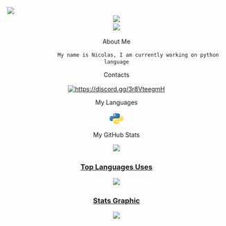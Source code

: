 <img src="https://komarev.com/ghpvc/?username=nickscr1pt&color=blue&style=flat">
<div align = "center">
  <img height= "220px" src="https://i.pinimg.com/originals/16/f1/da/16f1dae6275c1de9b0b8ff71195aff79.png">
  <div align = "center">
  <img src="https://readme-typing-svg.herokuapp.com?size=24&color=23238E&vCenter=true&multiline=true&lines=Hello!+Welcome+to+my+GitHub.">
</div align= center>
  
  About Me
  
                  My name is Nicolas, I am currently working on python language
  
  
  Contacts
  
  
<div>
  
<a href="https://discord.gg/3r8VteegmH" target="blank"><img align="center" src="https://raw.githubusercontent.com/rahuldkjain/github-profile-readme-generator/master/src/images/icons/Social/discord.svg" alt="https://discord.gg/3r8VteegmH" height="30" width="40" /></a>

</div>
  
 <div align= center>
  
  My Languages
  
  
<div>
  
 <img align="center" alt="Nick-Python" height="30" width="40" src="https://raw.githubusercontent.com/devicons/devicon/master/icons/python/python-original.svg">
  
</div>
  
</p>
  
  My GitHub Stats
 
<div align="center">
  <a href="https://github.com/nickscr1pt">
  <img height="180em" src="https://github-readme-stats.vercel.app/api?username=nickscr1pt&show_icons=true&theme=midnight-purple&include_all_commits=true&count_private=true"/>
      
    
 ### Top Languages Uses
          
 <div align="center">
  <img height="180em" src="https://github-readme-stats.vercel.app/api/top-langs/?username=nickscr1pt&layout=compact&langs_count=7&theme=midnight-purple"/>

 ### Stats Graphic       

  <a href="https://github.com/nickscr1pt">
  <img height="190em" src="https://activity-graph.herokuapp.com/graph?username=nickscr1pt&theme=github&bg_color=20232a&hide_border=true"/>
  <img height="190em" src="https://github-readme-stats.vercel.app/api/top-langs/    
<div>
                           
